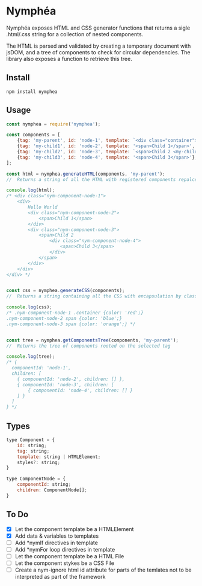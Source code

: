 # Nymphéa

Nymphéa exposes HTML and CSS generator functions that returns a sigle .html/.css string for a collection of nested components.

The HTML is parsed and validated by creating a temporary document with jsDOM, and a tree of components to check for circular dependencies. The library also exposes a function to retrieve this tree.

## Install
```
npm install nymphea
```

## Usage
```javascript
const nymphea = require('nymphea');

const components = [
    {tag: 'my-parent', id: 'node-1', template: `<div class="container">{{var}} {{object.subVar}}<my-child1></my-child1> <my-child2></my-child2></div>`, styles: ".container {color: 'red';}", data: {var: 'Hello', object: {subVar: 'World'}}},
    {tag: 'my-child1', id: 'node-2', template: '<span>Child 1</span>', styles: "span {color: 'blue';}"},
    {tag: 'my-child2', id: 'node-3', template: `<span>Child 2 <my-child3></my-child3></span>`, styles: "span {color: 'orange';}"},
    {tag: 'my-child3', id: 'node-4', template: '<span>Child 3</span>'},
];

const html = nymphea.generateHTML(components, 'my-parent');
//  Returns a string of all the HTML with registered components repalced with their HTML content

console.log(html);
/* <div class="nym-component-node-1">
    <div>
        Hello World 
        <div class="nym-component-node-2">
            <span>Child 1</span>
        </div> 
        <div class="nym-component-node-3">
            <span>Child 2 
                <div class="nym-component-node-4">
                    <span>Child 3</span>
                </div>
            </span>
        </div>
    </div>
</div> */


const css = nymphea.generateCSS(components);
//  Returns a string containing all the CSS with encapsulation by class

console.log(css);
/* .nym-component-node-1 .container {color: 'red';} 
.nym-component-node-2 span {color: 'blue';} 
.nym-component-node-3 span {color: 'orange';} */


const tree = nymphea.getComponentsTree(components, 'my-parent');
//  Returns the tree of components rooted on the selected tag

console.log(tree);
/* {
  componentId: 'node-1',
  children: [
    { componentId: 'node-2', children: [] },
    { componentId: 'node-3', children: [
        { componentId: 'node-4', children: [] }
    ] }
  ]
} */
```

## Types
```javascript
type Component = {
    id: string;
    tag: string;
    template: string | HTMLElement;
    styles?: string;
}

type ComponentNode = {
    componentId: string;
    children: ComponentNode[];
}
```

## To Do
- [x] Let the component template be a HTMLElement
- [x] Add data & variables to templates
- [ ] Add *nymIf directives in template
- [ ] Add *nymFor loop directives in template
- [ ] Let the component template be a HTML File
- [ ] Let the component stykes be a CSS File
- [ ] Create a nym-ignore html id attribute for parts of the temlates not to be interpreted as part of the framework
